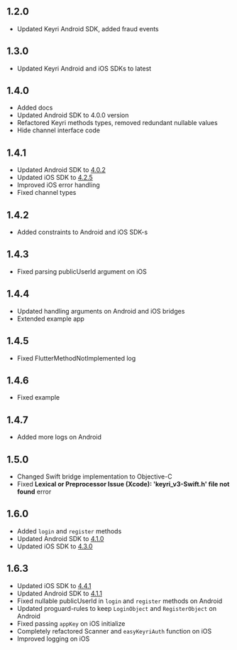 ## 1.2.0

- Updated Keyri Android SDK, added fraud events

## 1.3.0

- Updated Keyri Android and iOS SDKs to latest

## 1.4.0

- Added docs
- Updated Android SDK to 4.0.0 version
- Refactored Keyri methods types, removed redundant nullable values
- Hide channel interface code

## 1.4.1

- Updated Android SDK
  to [4.0.2](https://github.com/Keyri-Co/keyri-android-whitelabel-sdk/releases/tag/4.0.2)
- Updated iOS SDK
  to [4.2.5](https://github.com/Keyri-Co/keyri-ios-whitelabel-sdk/releases/tag/4.2.5)
- Improved iOS error handling
- Fixed channel types

## 1.4.2

- Added constraints to Android and iOS SDK-s

## 1.4.3

- Fixed parsing publicUserId argument on iOS

## 1.4.4

- Updated handling arguments on Android and iOS bridges
- Extended example app

## 1.4.5

- Fixed FlutterMethodNotImplemented log

## 1.4.6

- Fixed example

## 1.4.7

- Added more logs on Android

## 1.5.0

- Changed Swift bridge implementation to Objective-C
- Fixed **Lexical or Preprocessor Issue (Xcode): 'keyri_v3-Swift.h' file not found** error

## 1.6.0

- Added `login` and `register` methods
- Updated Android SDK
  to [4.1.0](https://github.com/Keyri-Co/keyri-android-whitelabel-sdk/releases/tag/4.1.0)
- Updated iOS SDK
  to [4.3.0](https://github.com/Keyri-Co/keyri-ios-whitelabel-sdk/releases/tag/4.3.0)

## 1.6.3

- Updated iOS SDK
  to [4.4.1](https://github.com/Keyri-Co/keyri-ios-whitelabel-sdk/releases/tag/4.4.1)
- Updated Android SDK to [4.1.1](https://github.com/Keyri-Co/keyri-android-whitelabel-sdk-source/releases/tag/4.1.1)
- Fixed nullable publicUserId in `login` and `register` methods on Android
- Updated proguard-rules to keep `LoginObject` and `RegisterObject` on Android
- Fixed passing `appKey` on iOS initialize
- Completely refactored Scanner and `easyKeyriAuth` function on iOS
- Improved logging on iOS
